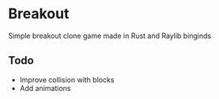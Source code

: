 # Breakout

Simple breakout clone game made in Rust and Raylib binginds

## Todo

- Improve collision with blocks
- Add animations
